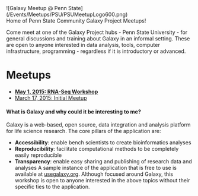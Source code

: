 <div class='center'>![Galaxy Meetup @ Penn State](/Events/Meetups/PSU/PSUMeetupLogo600.png)</div>

<div class="title">Home of Penn State Community Galaxy Project Meetups!</div>

Come meet at one of the Galaxy Project hubs - Penn State University - for general discussions and training about Galaxy in an informal setting. These are open to anyone interested in data analysis, tools, computer infrastructure, programming - regardless if it is introductory or advanced.

# Meetups

* **[May 1, 2015: RNA-Seq Workshop](/Events/Meetups/PSU/2015-05)**
* [March 17, 2015: Initial Meetup](/Events/Meetups/PSU/2015-03)

#### What is Galaxy and why could it be interesting to me?
Galaxy is a web-based, open source, data integration and analysis platform for life science research. The core pillars of the application are:
* **Accessibility**: enable bench scientists to create bioinformatics analyses
* **Reproducibility**: facilitate computational methods to be completely easily reproducible
* **Transparency**: enable easy sharing and publishing of research data and analyses
A sample instance of the application that is free to use is available at [usegalaxy.org](https://usegalaxy.org/).
Although focused around Galaxy, this workshop is open to anyone interested in the above topics without their specific ties to the application.
